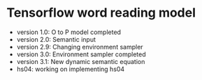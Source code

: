 # Tensorflow word reading model
- version 1.0: O to P model completed
- version 2.0: Semantic input
- version 2.9: Changing environment sampler
- version 3.0: Environment sampler completed
- version 3.1: New dynamic semantic equation
- hs04: working on implementing hs04
